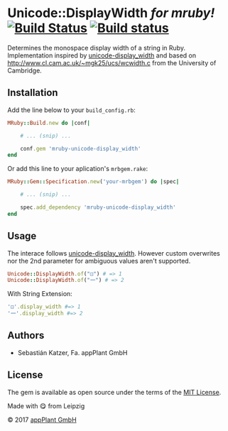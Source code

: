 # Unicode::DisplayWidth ___for mruby!___ [![Build Status](https://travis-ci.org/appPlant/mruby-unicode-display_width.svg?branch=master)](https://travis-ci.org/appPlant/mruby-unicode-display_width) [![Build status](https://ci.appveyor.com/api/projects/status/gyyr55n46at2regc/branch/master?svg=true)](https://ci.appveyor.com/project/katzer/mruby-unicode-display-width/branch/master)

Determines the monospace display width of a string in Ruby. Implementation inspired by [unicode-display_width][unicode-display_width] and based on http://www.cl.cam.ac.uk/~mgk25/ucs/wcwidth.c from the University of Cambridge.


## Installation

Add the line below to your `build_config.rb`:

```ruby
MRuby::Build.new do |conf|

    # ... (snip) ...

    conf.gem 'mruby-unicode-display_width'
end
```

Or add this line to your aplication's `mrbgem.rake`:

```ruby
MRuby::Gem::Specification.new('your-mrbgem') do |spec|

    # ... (snip) ...

    spec.add_dependency 'mruby-unicode-display_width'
end
```


## Usage

The interace follows [unicode-display_width][unicode-display_width]. However custom overwrites nor the 2nd parameter for ambiguous values aren't supported. 

```ruby
Unicode::DisplayWidth.of("⚀") # => 1
Unicode::DisplayWidth.of("一") # => 2
```

With String Extension:

```ruby
'⚀'.display_width #=> 1
'一'.display_width #=> 2
```

## Authors

- Sebastián Katzer, Fa. appPlant GmbH


## License

The gem is available as open source under the terms of the [MIT License][license].

Made with :yum: from Leipzig

© 2017 [appPlant GmbH][appplant]

[unicode-display_width]: https://github.com/janlelis/unicode-display_width
[license]: http://opensource.org/licenses/MIT
[appplant]: www.appplant.de
